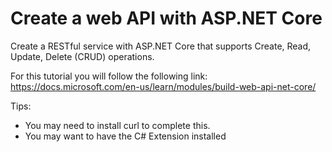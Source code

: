 # Create a web API with ASP.NET Core
Create a RESTful service with ASP.NET Core that supports Create, Read, Update, Delete (CRUD) operations.

For this tutorial you will follow the following link:
https://docs.microsoft.com/en-us/learn/modules/build-web-api-net-core/

Tips:
- You may need to install curl to complete this. 
- You may want to have the C# Extension installed